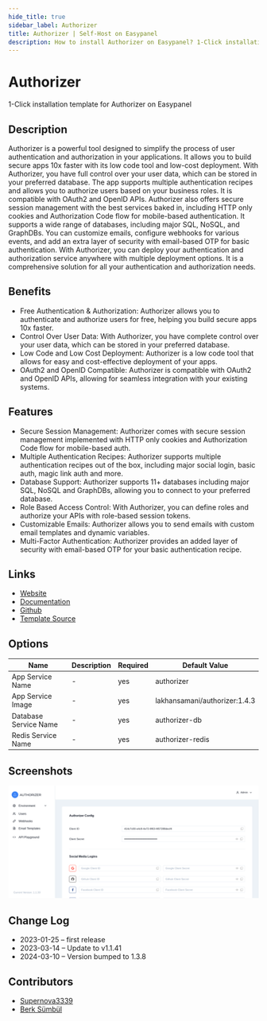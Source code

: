 ```yaml
---
hide_title: true
sidebar_label: Authorizer
title: Authorizer | Self-Host on Easypanel
description: How to install Authorizer on Easypanel? 1-Click installation template for Authorizer on Easypanel
---
```


<!-- generated -->

# Authorizer

1-Click installation template for Authorizer on Easypanel

## Description

Authorizer is a powerful tool designed to simplify the process of user authentication and authorization in your applications. It allows you to build secure apps 10x faster with its low code tool and low-cost deployment. With Authorizer, you have full control over your user data, which can be stored in your preferred database. The app supports multiple authentication recipes and allows you to authorize users based on your business roles. It is compatible with OAuth2 and OpenID APIs. Authorizer also offers secure session management with the best services baked in, including HTTP only cookies and Authorization Code flow for mobile-based authentication. It supports a wide range of databases, including major SQL, NoSQL, and GraphDBs. You can customize emails, configure webhooks for various events, and add an extra layer of security with email-based OTP for basic authentication. With Authorizer, you can deploy your authentication and authorization service anywhere with multiple deployment options. It is a comprehensive solution for all your authentication and authorization needs.

## Benefits

- Free Authentication & Authorization: Authorizer allows you to authenticate and authorize users for free, helping you build secure apps 10x faster.
- Control Over User Data: With Authorizer, you have complete control over your user data, which can be stored in your preferred database.
- Low Code and Low Cost Deployment: Authorizer is a low code tool that allows for easy and cost-effective deployment of your apps.
- OAuth2 and OpenID Compatible: Authorizer is compatible with OAuth2 and OpenID APIs, allowing for seamless integration with your existing systems.

## Features

- Secure Session Management: Authorizer comes with secure session management implemented with HTTP only cookies and Authorization Code flow for mobile-based auth.
- Multiple Authentication Recipes: Authorizer supports multiple authentication recipes out of the box, including major social login, basic auth, magic link auth and more.
- Database Support: Authorizer supports 11+ databases including major SQL, NoSQL and GraphDBs, allowing you to connect to your preferred database.
- Role Based Access Control: With Authorizer, you can define roles and authorize your APIs with role-based session tokens.
- Customizable Emails: Authorizer allows you to send emails with custom email templates and dynamic variables.
- Multi-Factor Authentication: Authorizer provides an added layer of security with email-based OTP for your basic authentication recipe.

## Links

- [Website](https://authorizer.dev)
- [Documentation](https://docs.authorizer.dev/)
- [Github](https://github.com/authorizerdev/authorizer)
- [Template Source](https://github.com/easypanel-io/templates/tree/main/templates/authorizer)

## Options

Name | Description | Required | Default Value
-|-|-|-
App Service Name | - | yes | authorizer
App Service Image | - | yes | lakhansamani/authorizer:1.4.3
Database Service Name | - | yes | authorizer-db
Redis Service Name | - | yes | authorizer-redis

## Screenshots

![Authorizer Screenshot](./assets/screenshot.png)

## Change Log

- 2023-01-25 – first release
- 2023-03-14 – Update to v1.1.41
- 2024-03-10 – Version bumped to 1.3.8

## Contributors

- [Supernova3339](https://github.com/Supernova3339)
- [Berk Sümbül](https://berksmbl.com)
